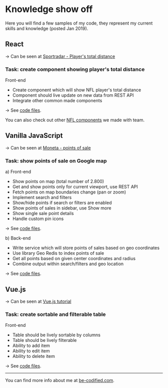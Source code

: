 # Knowledge show off

Here you will find a few samples of my code, they represent my current skills and knowledge (posted Jan 2019).

## React

&rarr; Can be seen at [Sportradar - Player's total distance](https://widgets.sir.sportradar.com/demo#ngs-player-nfl-player-totalDistanceSeason)

### Task: create component showing player's total distance

Front-end

- Create component which will show NFL player's total distance
- Component should live update on new data from REST API
- Integrate other common made components

&rarr; See [code files](https://github.com/be-codified/knowledge-showoff/tree/master/react).

You can also check out other [NFL components](https://widgets.sir.sportradar.com/demo#nfl) we made with team.

## Vanilla JavaScript

&rarr; Can be seen at [Moneta - points of sale](https://www.moneta.si/en/points-of-sale)

### Task: show points of sale on Google map

a) Front-end

- Show points on map (total number of 2.800)
- Get and show points only for current viewport, use REST API
- Fetch points on map boundaries change (pan or zoom)
- Implement search and filters
- Show/hide points if search or filters are enabled
- Show points of sales in sidebar, use Show more
- Show single sale point details
- Handle custom pin icons

&rarr; See [code files](https://github.com/be-codified/knowledge-showoff/tree/master/vanilla-javascript/front-end).

b) Back-end

- Write service which will store points of sales based on geo coordinates
- Use library Geo Redis to index points of sale
- Get all points based on given center coordinates and radius
- Combine output within search/filters and geo location

&rarr; See [code files](https://github.com/be-codified/knowledge-showoff/tree/master/vanilla-javascript/back-end).

## Vue.js

&rarr; Can be seen at [Vue.js tutorial](https://premade.vue-js-tutorials.be-codified.com/dist-components/course-list-component/)

### Task: create sortable and filterable table

Front-end

- Table should be lively sortable by columns
- Table should be lively filterable
- Ability to add item
- Ability to edit item
- Ability to delete item

&rarr; See [code files](https://github.com/be-codified/knowledge-showoff/tree/master/vue-js).

---
You can find more info about me at [be-codified.com](http://www.be-codified.com).
